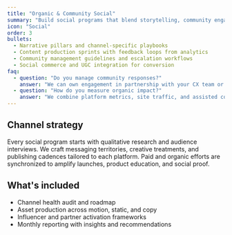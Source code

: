 ```yaml
---
title: "Organic & Community Social"
summary: "Build social programs that blend storytelling, community engagement, and conversion design."
icon: "Social"
order: 3
bullets:
  - Narrative pillars and channel-specific playbooks
  - Content production sprints with feedback loops from analytics
  - Community management guidelines and escalation workflows
  - Social commerce and UGC integration for conversion
faq:
  - question: "Do you manage community responses?"
    answer: "We can own engagement in partnership with your CX team or equip in-house squads with playbooks and reporting."
  - question: "How do you measure organic impact?"
    answer: "We combine platform metrics, site traffic, and assisted conversions to map social efforts to pipeline."
---
```


## Channel strategy

Every social program starts with qualitative research and audience interviews. We craft messaging territories, creative treatments, and publishing cadences tailored to each platform. Paid and organic efforts are synchronized to amplify launches, product education, and social proof.

## What's included

- Channel health audit and roadmap
- Asset production across motion, static, and copy
- Influencer and partner activation frameworks
- Monthly reporting with insights and recommendations
